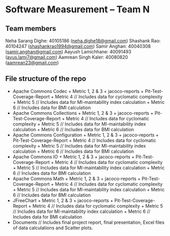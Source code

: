 # Software Measurement – Team N

## Team members

Neha Sarang Dighe: 40105186 (neha.dighe18@gmail.com)
Shashank Rao: 40104247 (shashankrao1994@gmail.com)
Samir Anghan: 40040308 (samir.anghan@gmail.com)
Aayush  Lamichhane: 40091493 (ayus.lami7@gmail.com)
Aamrean Singh Kaler: 40080820 (aamrean23@gmail.com)

## File structure of the repo

+ Apache Commons Codec 
        + Metric 1, 2 & 3
                + jacoco-reports
                + Pit-Test-Coverage-Report
        + Metric 4  // Includes data for cyclomatic complexity
        + Metric 5  // Includes data for MI-maintability index calculation
        + Metric 6  // Includes data for BMI calculation
+ Apache Commons Collections
        + Metric 1, 2 & 3
                + jacoco-reports
                + Pit-Test-Coverage-Report
        + Metric 4  // Includes data for cyclomatic complexity
        + Metric 5  // Includes data for MI-maintability index calculation
        + Metric 6  // Includes data for BMI calculation
+ Apache Commons Configuration
        + Metric 1, 2 & 3
                + jacoco-reports
                + Pit-Test-Coverage-Report
        + Metric 4  // Includes data for cyclomatic complexity
        + Metric 5  // Includes data for MI-maintability index calculation
        + Metric 6  // Includes data for BMI calculation
+ Apache Commons IO
        + Metric 1, 2 & 3
                + jacoco-reports
                + Pit-Test-Coverage-Report
        + Metric 4  // Includes data for cyclomatic complexity
        + Metric 5  // Includes data for MI-maintability index calculation
        + Metric 6  // Includes data for BMI calculation
+ Apache Commons Math
        + Metric 1, 2 & 3
                + jacoco-reports
                + Pit-Test-Coverage-Report
        + Metric 4  // Includes data for cyclomatic complexity
        + Metric 5  // Includes data for MI-maintability index calculation
        + Metric 6  // Includes data for BMI calculation
+ JFreeChart
        + Metric 1, 2 & 3
                + jacoco-reports
                + Pit-Test-Coverage-Report
        + Metric 4  // Includes data for cyclomatic complexity
        + Metric 5  // Includes data for MI-maintability index calculation
        + Metric 6  // Includes data for BMI calculation
+ Documents // Includes final project report, final presentation, Excel files of data calculations and Scatter plots.






